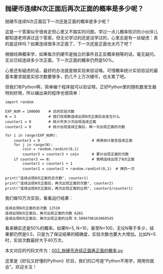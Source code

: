 ## 抛硬币连续N次正面后再次正面的概率是多少呢？

抛硬币连续N次正面后下一次还是正面的概率是多少呢？

这是一个答案似乎很肯定但心里又不踏实的问题。学过一点儿概率知识的小伙伴儿都知道老师讲过这个答案，但无论学过的还是没学过的，心里总是有一丝疑虑：真的是这样吗？如果连续很多次正面了，下一次还是正面也太巧了吧？

根据经典概率学，如果每次扔硬币是独立的事件且正反概率相等的话，毫无疑问，无论已经连续多少次正面，下一次正面的概率仍然是50%。

心里还有疑虑的话，最好的办法就是做实验来验证咯。可惜概率统计实验验证的最基本要求就是实验次数要够多，扔几千上万次硬币，也太累了吧。

但我们有Python啊，简单编个程序就可以验证呀。正好Python里的随机数发生器特别好用，所以编出来的程序也很简单：
```
import random

EXP_NUM = 100000    # 总的实验次数
N = 3               # 我们将观察连续出现N次正面后会发生什么
counter1 = 0        # 统计共多少次出现连续正面
counter2 = 0        # 统计出现连续正面后，再一次出现正面的次数

for i in range(EXP_NUM):
    counter3 = 0                        # 用来统计是否连续正面
    for j in range(N):
        coin = random.randint(0,1)
        counter3 = counter3 + coin      # 累计出现正面的次数
    if counter3 == N:                   # 表明连续出现了N次正面
        counter1 = counter1 + 1
        counter2 = counter2 + random.randint(0,1)  # 再扔一次

print("连续出现N次正面的总次数", counter1)
print("连续出现N次正面后，再次出现正面的次数", counter2)
print("连续出现N次正面后，再次出现正面的比例", counter2/counter1)
```
我们做10万次实验，看看运行结果：
```
连续出现N次正面的总次数 12510
连续出现N次正面后，再次出现正面的次数 6261
连续出现N次正面后，再次出现正面的比例 0.5004796163069545
```
看来确实还是50%的概率。如果N=5, N=10，甚至N=100，无论N等于多少，结果都仍然是0.5，只是为了保证结果的精确度，实验次数也要大大增加。比如N=5时，实验次数最好大于40万次。

本文对应的代码文件为：[002_抛硬币连续正面再正面的概率.py](../代码文件/002_抛硬币连续正面再正面的概率.py)

这里是《好玩又好懂的Python》栏目，我们的口号是“Python不用学，用用你就会”。欢迎关注！

